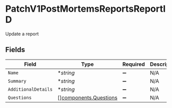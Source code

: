 # PatchV1PostMortemsReportsReportID

Update a report


## Fields

| Field                                                          | Type                                                           | Required                                                       | Description                                                    |
| -------------------------------------------------------------- | -------------------------------------------------------------- | -------------------------------------------------------------- | -------------------------------------------------------------- |
| `Name`                                                         | **string*                                                      | :heavy_minus_sign:                                             | N/A                                                            |
| `Summary`                                                      | **string*                                                      | :heavy_minus_sign:                                             | N/A                                                            |
| `AdditionalDetails`                                            | **string*                                                      | :heavy_minus_sign:                                             | N/A                                                            |
| `Questions`                                                    | [][components.Questions](../../models/components/questions.md) | :heavy_minus_sign:                                             | N/A                                                            |
